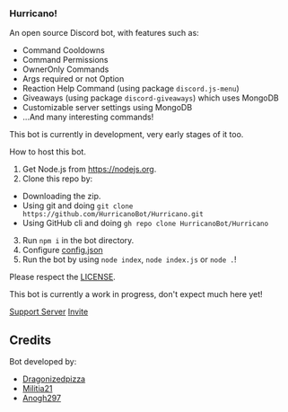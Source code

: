 ### Hurricano!
An open source Discord bot, with features such as:
* Command Cooldowns
* Command Permissions
* OwnerOnly Commands
* Args required or not Option
* Reaction Help Command (using package `discord.js-menu`)
* Giveaways (using package `discord-giveaways`) which uses MongoDB
* Customizable server settings using MongoDB
* ...And many interesting commands!

This bot is currently in development, very early stages of it too.

How to host this bot.

1. Get Node.js from https://nodejs.org.
2. Clone this repo by:
- Downloading the zip.
- Using git and doing `git clone https://github.com/HurricanoBot/Hurricano.git`
- Using GitHub cli and doing `gh repo clone HurricanoBot/Hurricano`
3. Run `npm i` in the bot directory.
4. Configure [config.json](https://github.com/HurricanoBot/Hurricano/blob/main/config.json)
5. Run the bot by using `node index`, `node index.js` or `node .`!

Please respect the [LICENSE](https://github.com/HurricanoBot/Hurricano/blob/main/LICENSE.md).

This bot is currently a work in progress, don't expect much here yet!

[Support Server](https://discord.gg/n26drKmB)
[Invite](https://discord.com/oauth2/authorize?client_id=803169312827113483&permissions=8&scope=bot)

## Credits
Bot developed by:
* [Dragonizedpizza](https://github.com/Dragonizedpizza)
* [Militia21](https://github.com/Militia21)
* [Anogh297](https://github.com/Anogh297)
